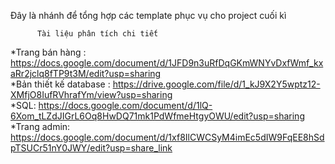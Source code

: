 Đây là nhánh để tổng hợp các template phục vụ cho project cuối kì

          Tài liệu phân tích chi tiết 
*Trang bán hàng : https://docs.google.com/document/d/1JFD9n3uRfDqGKmWNYvDxfWmf_kxaRr2jclq8fTP9t3M/edit?usp=sharing<br>
*Bản thiết kế database : https://drive.google.com/file/d/1_kJ9X2Y5wptz12-XMfjO8IufRVhrafYm/view?usp=sharing<br>
*SQL: https://docs.google.com/document/d/1lQ-6Xom_tLZdJIGrL6Oq8HwDQ71mk1PdWfmeHtgyOWU/edit?usp=sharing
*Trang admin: https://docs.google.com/document/d/1xf8IlCWCSyM4imEc5dIW9FqEE8hSdpTSUCr51nY0JWY/edit?usp=share_link

